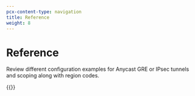 ```yaml
---
pcx-content-type: navigation
title: Reference
weight: 8
---
```


# Reference

Review different configuration examples for Anycast GRE or IPsec tunnels and scoping along with region codes.

{{<directory-listing>}}
